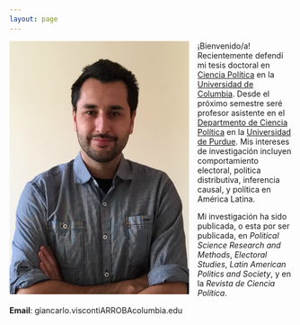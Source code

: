 ```yaml
---
layout: page
---
```


<img src="/img/bio.png" alt="Giancarlo" style="float:left;width:320px;height:450px; margin-right:15px; margin-bottom:15px">

¡Bienvenido/a! Recientemente defendí mi tesis doctoral en [Ciencia Política](https://polisci.columbia.edu/) en la [Universidad de Columbia](http://www.columbia.edu/). Desde el próximo semestre seré profesor asistente en el [Departmento de Ciencia Política](https://www.cla.purdue.edu/polsci/) en la [Universidad de Purdue](http://www.purdue.edu/). Mis intereses de investigación incluyen comportamiento electoral, politica distributiva, inferencia causal, y política en América Latina.

Mi investigación ha sido publicada, o esta por ser publicada, en *Political Science Research and Methods*, *Electoral Studies*, *Latin American Politics and Society*, y en la *Revista de Ciencia Política*.

**Email**: giancarlo.viscontiARROBAcolumbia.edu
